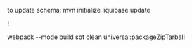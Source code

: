 to update schema: mvn initialize liquibase:update

!


webpack --mode build
sbt clean universal:packageZipTarball